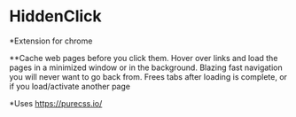 # HiddenClick
*Extension for chrome

**Cache web pages before you click them.
Hover over links and load the pages in a minimized window or in the background.
Blazing fast navigation you will never want to go back from.
Frees tabs after loading is complete, or if you load/activate another page

*Uses https://purecss.io/
